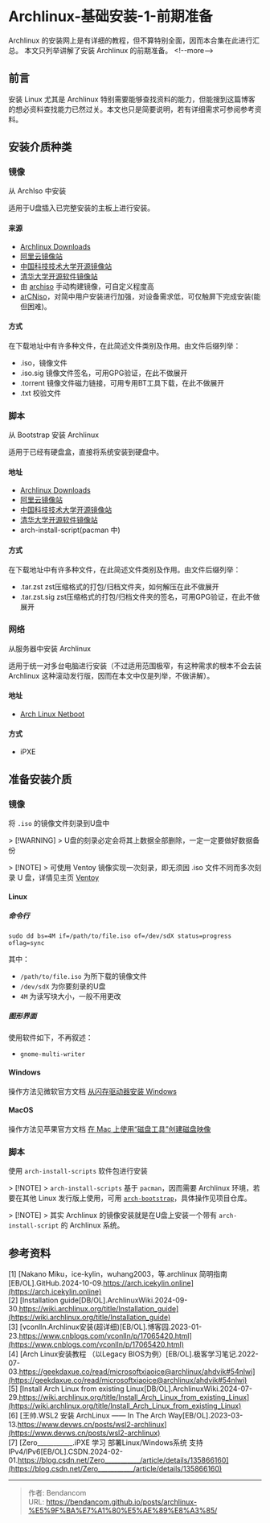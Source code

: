 # Archlinux-基础安装-1-前期准备


Archlinux 的安装网上是有详细的教程，但不算特别全面，因而本合集在此进行汇总。
本文只列举讲解了安装 Archlinux 的前期准备。
&lt;!--more--&gt;

## 前言

安装 Linux 尤其是 Archlinux 特别需要能够查找资料的能力，但能搜到这篇博客的想必资料查找能力已然过关。本文也只是简要说明，若有详细需求可参阅参考资料。

## 安装介质种类

### 镜像

从 ArchIso 中安装

适用于U盘插入已完整安装的主板上进行安装。

#### 来源

- [Archlinux Downloads](https://archlinux.org/download)
- [阿里云镜像站](https://mirrors.aliyun.com/archlinux/iso/latest/)
- [中国科技技术大学开源镜像站](https://mirrors.ustc.edu.cn/archlinux/iso/latest/)
- [清华大学开源软件镜像站](https://mirrors.tuna.tsinghua.edu.cn/archlinux/iso/latest/)
- 由 [archiso](https://wiki.archlinux.org/title/Archiso) 手动构建镜像，可自定义程度高
- [arCNiso](https://github.com/clsty/arCNiso/releases/latest)，对简中用户安装进行加强，对设备需求低，可仅触屏下完成安装(能但困难)。

#### 方式

在下载地址中有许多种文件，在此简述文件类别及作用。由文件后缀列举：

- .iso，镜像文件
- .iso.sig 镜像文件签名，可用GPG验证，在此不做展开
- .torrent 镜像文件磁力链接，可用专用BT工具下载，在此不做展开
- .txt 校验文件

### 脚本

从 Bootstrap 安装 Archlinux

适用于已经有硬盘盒，直接将系统安装到硬盘中。

#### 地址

- [Archlinux Downloads](https://archlinux.org/download)
- [阿里云镜像站](https://mirrors.aliyun.com/archlinux/iso/latest/)
- [中国科技技术大学开源镜像站](https://mirrors.ustc.edu.cn/archlinux/iso/latest/)
- [清华大学开源软件镜像站](https://mirrors.tuna.tsinghua.edu.cn/archlinux/iso/latest/)
- arch-install-script(pacman 中)

#### 方式

在下载地址中有许多种文件，在此简述文件类别及作用。由文件后缀列举：

- .tar.zst zst压缩格式的打包/归档文件夹，如何解压在此不做展开
- .tar.zst.sig zst压缩格式的打包/归档文件夹的签名，可用GPG验证，在此不做展开

### 网络

从服务器中安装 Archlinux

适用于统一对多台电脑进行安装（不过适用范围极窄，有这种需求的根本不会去装 Archlinux 这种滚动发行版，因而在本文中仅是列举，不做讲解）。

#### 地址

- [Arch Linux Netboot](https://archlinux.org/releng/netboot)

#### 方式

- iPXE

## 准备安装介质

### 镜像

将 `.iso` 的镜像文件刻录到U盘中

&gt; [!WARNING]
&gt; U盘的刻录必定会将其上数据全部删除，一定一定要做好数据备份

&gt; [!NOTE]
&gt; 可使用 Ventoy 镜像实现一次刻录，即无须因 .iso 文件不同而多次刻录 U 盘，详情见主页 [Ventoy](https://www.ventoy.net/cn/)

#### Linux

##### 命令行

```shell
sudo dd bs=4M if=/path/to/file.iso of=/dev/sdX status=progress oflag=sync
```
其中：
 - `/path/to/file.iso` 为所下载的镜像文件
 - `/dev/sdX` 为你要刻录的U盘
 - `4M` 为读写块大小，一般不用更改

##### 图形界面

使用软件如下，不再叙述：

 - `gnome-multi-writer`

#### Windows

操作方法见微软官方文档 [从闪存驱动器安装 Windows](https://learn.microsoft.com/zh-cn/windows-hardware/manufacture/desktop/install-windows-from-a-usb-flash-drive?view=windows-11)

#### MacOS

操作方法见苹果官方文档 [在 Mac 上使用“磁盘工具”创建磁盘映像](https://support.apple.com/zh-cn/guide/disk-utility/dskutl11888/mac)

### 脚本

使用 `arch-install-scripts` 软件包进行安装

&gt; [!NOTE]
&gt; `arch-install-scripts` 基于 `pacman`，因而需要 Archlinux 环境，若要在其他 Linux 发行版上使用，可用 [`arch-bootstrap`](https://github.com/tokland/arch-bootstrap)，具体操作见项目仓库。

&gt; [!NOTE]
&gt; 其实 Archlinux 的镜像安装就是在U盘上安装一个带有 `arch-install-script` 的 Archlinux 系统。

## 参考资料

[1] [Nakano Miku，ice-kylin，wuhang2003，等.archlinux 简明指南[EB/OL].GitHub.2024-10-09.https://arch.icekylin.online](https://arch.icekylin.online)  
[2] [Installation guide[DB/OL].ArchlinuxWiki.2024-09-30.https://wiki.archlinux.org/title/Installation_guide](https://wiki.archlinux.org/title/Installation_guide)  
[3] [vconlln.Archlinux安装(超详细)[EB/OL].博客园.2023-01-23.https://www.cnblogs.com/vconlln/p/17065420.html](https://www.cnblogs.com/vconlln/p/17065420.html)  
[4] [Arch Linux安装教程 （以Legacy BIOS为例）[EB/OL].极客学习笔记.2022-07-03.https://geekdaxue.co/read/microsoftxiaoice@archlinux/ahdvik#54nlwi](https://geekdaxue.co/read/microsoftxiaoice@archlinux/ahdvik#54nlwi)  
[5] [Install Arch Linux from existing Linux[DB/OL].ArchlinuxWiki.2024-07-29.https://wiki.archlinux.org/title/Install_Arch_Linux_from_existing_Linux](https://wiki.archlinux.org/title/Install_Arch_Linux_from_existing_Linux)  
[6] [王帅.WSL2 安装 ArchLinux —— In The Arch Way[EB/OL].2023-03-13.https://www.devws.cn/posts/wsl2-archlinux](https://www.devws.cn/posts/wsl2-archlinux)  
[7] [Zero___________.iPXE 学习 部署Linux/Windows系统 支持IPv4/IPv6[EB/OL].CSDN.2024-02-01.https://blog.csdn.net/Zero___________/article/details/135866160](https://blog.csdn.net/Zero___________/article/details/135866160)


---

> 作者: Bendancom  
> URL: https://bendancom.github.io/posts/archlinux-%E5%9F%BA%E7%A1%80%E5%AE%89%E8%A3%85/  

